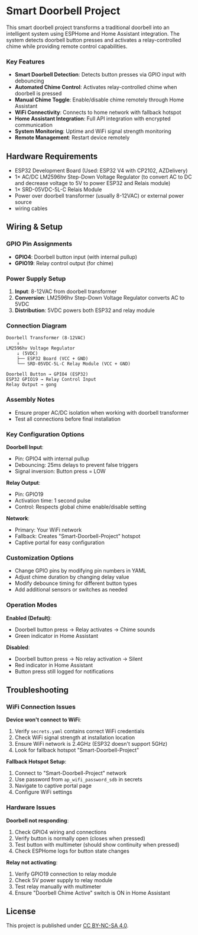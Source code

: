 # Smart Doorbell Project

This smart doorbell project transforms a traditional doorbell into an intelligent system using ESPHome and Home Assistant integration. The system detects doorbell button presses and activates a relay-controlled chime while providing remote control capabilities.

### Key Features
- **Smart Doorbell Detection**: Detects button presses via GPIO input with debouncing
- **Automated Chime Control**: Activates relay-controlled chime when doorbell is pressed
- **Manual Chime Toggle**: Enable/disable chime remotely through Home Assistant
- **WiFi Connectivity**: Connects to home network with fallback hotspot
- **Home Assistant Integration**: Full API integration with encrypted communication
- **System Monitoring**: Uptime and WiFi signal strength monitoring
- **Remote Management**: Restart device remotely

## Hardware Requirements
* ESP32 Development Board (Used: ESP32 V4 with CP2102, AZDelivery)
* 1× AC/DC LM2596hv Step-Down Voltage Regulator (to convert AC to DC and decrease voltage to 5V to power ESP32 and Relais module)
* 1× SRD-05VDC-5L-C Relais Module
* Power over doorbell transformer (usually 8-12VAC) or external power source
* wiring cables

## Wiring & Setup

### GPIO Pin Assignments
- **GPIO4**: Doorbell button input (with internal pullup)
- **GPIO19**: Relay control output (for chime)

### Power Supply Setup
1. **Input**: 8-12VAC from doorbell transformer
2. **Conversion**: LM2596hv Step-Down Voltage Regulator converts AC to 5VDC
3. **Distribution**: 5VDC powers both ESP32 and relay module

### Connection Diagram
```
Doorbell Transformer (8-12VAC)
    ↓
LM2596hv Voltage Regulator
    ↓ (5VDC)
    ├── ESP32 Board (VCC + GND)
    └── SRD-05VDC-5L-C Relay Module (VCC + GND)

Doorbell Button → GPIO4 (ESP32)
ESP32 GPIO19 → Relay Control Input
Relay Output → gong
```

### Assembly Notes
- Ensure proper AC/DC isolation when working with doorbell transformer
- Test all connections before final installation


### Key Configuration Options

**Doorbell Input**:
- Pin: GPIO4 with internal pullup
- Debouncing: 25ms delays to prevent false triggers
- Signal inversion: Button press = LOW

**Relay Output**:
- Pin: GPIO19
- Activation time: 1 second pulse
- Control: Respects global chime enable/disable setting

**Network**:
- Primary: Your WiFi network
- Fallback: Creates "Smart-Doorbell-Project" hotspot
- Captive portal for easy configuration

### Customization Options
- Change GPIO pins by modifying pin numbers in YAML
- Adjust chime duration by changing delay value
- Modify debounce timing for different button types
- Add additional sensors or switches as needed

### Operation Modes

**Enabled (Default)**:
- Doorbell button press → Relay activates → Chime sounds
- Green indicator in Home Assistant

**Disabled**:
- Doorbell button press → No relay activation → Silent
- Red indicator in Home Assistant
- Button press still logged for notifications

## Troubleshooting

### WiFi Connection Issues

**Device won't connect to WiFi**:
1. Verify `secrets.yaml` contains correct WiFi credentials
2. Check WiFi signal strength at installation location
3. Ensure WiFi network is 2.4GHz (ESP32 doesn't support 5GHz)
4. Look for fallback hotspot "Smart-Doorbell-Project"

**Fallback Hotspot Setup**:
1. Connect to "Smart-Doorbell-Project" network
2. Use password from `ap_wifi_password_sdb` in secrets
3. Navigate to captive portal page
4. Configure WiFi settings

### Hardware Issues

**Doorbell not responding**:
1. Check GPIO4 wiring and connections
2. Verify button is normally open (closes when pressed)
3. Test button with multimeter (should show continuity when pressed)
4. Check ESPHome logs for button state changes

**Relay not activating**:
1. Verify GPIO19 connection to relay module
2. Check 5V power supply to relay module
3. Test relay manually with multimeter
4. Ensure "Doorbell Chime Active" switch is ON in Home Assistant


## License
This project is published under [CC BY-NC-SA 4.0](https://creativecommons.org/licenses/by-nc-sa/4.0/).